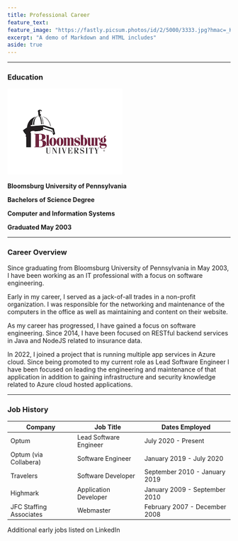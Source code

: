 ```yaml
---
title: Professional Career
feature_text: 
feature_image: "https://fastly.picsum.photos/id/2/5000/3333.jpg?hmac=_KDkqQVttXw_nM-RyJfLImIbafFrqLsuGO5YuHqD-qQ"
excerpt: "A demo of Markdown and HTML includes"
aside: true
---
```


---

### Education 

![Bloomsburg University](/assets/images/bu-logo.png)

**Bloomsburg University of Pennsylvania**

**Bachelors of Science Degree**

**Computer and Information Systems**

**Graduated May 2003**

--- 

### Career Overview
Since graduating from Bloomsburg University of Pennsylvania in May 2003, I have been working as an IT professional with a focus on software engineering.

Early in my career, I served as a jack-of-all trades in a non-profit organization. I was responsible for the networking and maintenance of the computers in the office as well as maintaining and content on their website.

As my career has progressed, I have gained a focus on software engineering. Since 2014, I have been focused on RESTful backend services in Java and NodeJS related to insurance data. 

In 2022, I joined a project that is running multiple app services in Azure cloud. Since being promoted to my current role as Lead Software Engineer I have been focused on leading the engineering and maintenance of that application in addition to gaining infrastructure and security knowledge related to Azure cloud hosted applications.

---
### Job History

| Company | Job Title | Dates Employed |
| ------- | --------- | -------------- |
| Optum | Lead Software Engineer | July 2020 - Present |
| Optum (via Collabera) | Software Engineer | January 2019 - July 2020 |
| Travelers | Software Developer | September 2010 - January 2019 |
| Highmark | Application Developer | January 2009 - September 2010 |
| JFC Staffing Associates | Webmaster | February 2007 - December 2008 |

Additional early jobs listed on LinkedIn
